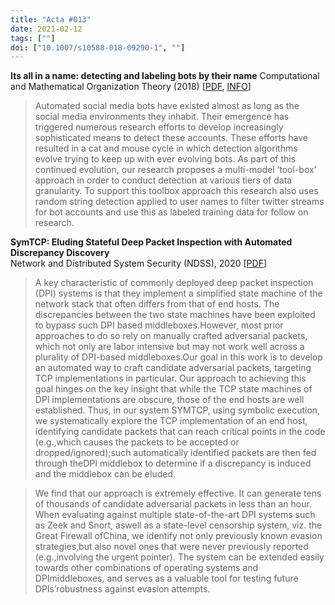 ```yaml
---
title: "Acta #013"
date: 2021-02-12
tags: [""]
doi: ["10.1007/s10588-018-09290-1", ""]
--- 
```


**Its all in a name: detecting and labeling bots by their name**
Computational and Mathematical Organization Theory (2018) [[PDF](https://scihubtw.tw/10.1007/s10588-018-09290-1), [INFO](https://link.springer.com/article/10.1007/s10588-018-09290-1)]

> Automated social media bots have existed almost as long as the social media environments they inhabit. Their emergence has triggered numerous research efforts to develop increasingly sophisticated means to detect these accounts. These efforts have resulted in a cat and mouse cycle in which detection algorithms evolve trying to keep up with ever evolving bots. As part of this continued evolution, our research proposes a multi-model ‘tool-box’ approach in order to conduct detection at various tiers of data granularity. To support this toolbox approach this research also uses random string detection applied to user names to filter twitter streams for bot accounts and use this as labeled training data for follow on research.

**SymTCP: Eluding Stateful Deep Packet Inspection with Automated Discrepancy Discovery**  
Network and Distributed System Security (NDSS), 2020 [[PDF](https://www.ndss-symposium.org/wp-content/uploads/2020/02/24083.pdf)]

> A key  characteristic  of  commonly  deployed  deep packet inspection (DPI) systems is that they implement a simplified state machine of the network stack that often differs from that of end hosts.  The  discrepancies  between  the  two  state  machines have  been  exploited  to  bypass  such  DPI  based  middleboxes.However,  most  prior  approaches  to  do  so  rely  on  manually crafted adversarial packets, which not only are labor intensive but may not work well across a plurality of DPI-based middleboxes.Our  goal  in  this  work  is  to  develop  an  automated  way  to  craft candidate adversarial packets, targeting TCP implementations in particular. Our approach to achieving this goal hinges on the key insight that while the TCP state machines of DPI implementations are  obscure,  those  of  the  end hosts  are  well  established.  Thus,  in our system SYMTCP, using symbolic execution, we systematically explore   the   TCP   implementation   of   an   end host,   identifying candidate packets that can reach critical points in the code (e.g.,which  causes  the  packets  to  be  accepted  or  dropped/ignored);such  automatically  identified  packets  are  then  fed  through  theDPI  middlebox  to  determine  if  a  discrepancy  is  induced  and the  middlebox  can  be  eluded.  

> We  find  that  our  approach  is extremely effective. It can generate tens of thousands of candidate adversarial packets in less than an hour. When evaluating against multiple state-of-the-art DPI systems such as Zeek and Snort, aswell as a state-level censorship system, viz. the Great Firewall ofChina, we identify not only previously known evasion strategies,but  also  novel  ones  that  were  never  previously  reported  (e.g.,involving   the   urgent   pointer).   The   system   can   be   extended easily towards other combinations of operating systems and DPImiddleboxes, and serves as a valuable tool for testing future DPIs’robustness  against  evasion  attempts.

